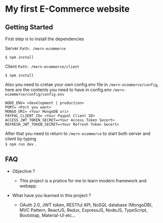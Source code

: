 
# My first E-Commerce website


  

## Getting Started

  

First step is to install the dependencies

Server `Path: /mern-ecommerce`

`$ npm install`

Client `Path: /mern-ecommerce/client`

`$ npm install`

  

Also you need to cretae your own config.env file in `/mern-ecommerce/config`, here are the contents you need to have in
config.env   `/mern-ecommerce/config/config.env`
```
NODE_ENV= <development | production>
PORT= <Port you want>
MONGO_URI= <Your MongoDB uri>
PAYPAL_CLIENT_ID= <Your Paypal Client ID>
ACCESS_JWT_TOKEN_SECRET=<Your Access Token Secert>
REFRESH_JWT_TOKEN_SECRET=<Your Refresh Token Secert>
```
  
  

After that you need to return to `/mern-ecommerce` to start both server and client by typing <br/>`$ npm run dev` .

  

## FAQ

  

- Objective ? 
	- This project is a pratice for me to learn modern framework and webapp.

- What have you learned in this project ?
	-	OAuth 2.0, JWT token, RESTful API, NoSQL database (MongoDB), MVC Pattern, ReactJS, Redux, ExpressJS, NodeJS, TypeScript, Bootstrap, Material-UI etc...